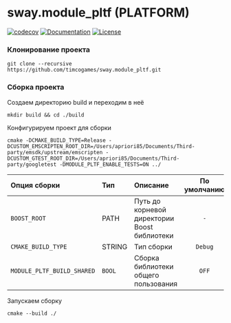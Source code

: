 # sway.module_pltf (PLATFORM)

[![codecov][codecov-svg]][codecov-url] [![Documentation][codedocs-svg]][codedocs-url] [![License][license-svg]][license-url]

### Клонирование проекта

```console
git clone --recursive https://github.com/timcogames/sway.module_pltf.git
```

### Сборка проекта

Создаем директорию build и переходим в неё

```console
mkdir build && cd ./build
```

Конфигурируем проект для сборки

```console
cmake -DCMAKE_BUILD_TYPE=Release -DCUSTOM_EMSCRIPTEN_ROOT_DIR=/Users/apriori85/Documents/Third-party/emsdk/upstream/emscripten -DCUSTOM_GTEST_ROOT_DIR=/Users/apriori85/Documents/Third-party/googletest -DMODULE_PLTF_ENABLE_TESTS=ON ../
```

Опция сборки | Тип | Описание | По умолчанию
:---|:---|:---|:---:
`BOOST_ROOT` | PATH | Путь до корневой директории Boost библиотеки | `-`
`CMAKE_BUILD_TYPE` | STRING | Тип сборки | `Debug`
`MODULE_PLTF_BUILD_SHARED` | `BOOL` | Сборка библиотеки общего пользования | `OFF`

Запускаем сборку

```console
cmake --build ./
```

[codecov-svg]: https://codecov.io/gh/timcogames/sway.module_pltf/branch/master/graph/badge.svg
[codecov-url]: https://codecov.io/gh/timcogames/sway.module_pltf
[codedocs-svg]: https://codedocs.xyz/timcogames/sway.module_pltf.svg
[codedocs-url]: https://codedocs.xyz/timcogames/sway.module_pltf/
[license-svg]: https://img.shields.io/github/license/mashape/apistatus.svg
[license-url]: LICENSE
